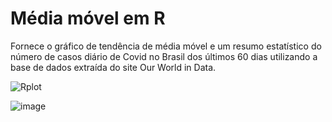 # Média móvel em R

Fornece o gráfico de tendência de média móvel e um resumo estatístico do número de casos diário de Covid no Brasil dos últimos 60 dias utilizando a base de dados extraída do site Our World in Data.

![Rplot](https://user-images.githubusercontent.com/25599308/206810838-d9fc8580-2696-4359-9a20-550d0a3ef2f2.png)

![image](https://user-images.githubusercontent.com/25599308/206819930-535cc8f0-b176-4590-b703-d4dae8a83b8e.png)
